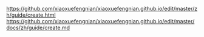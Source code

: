https://github.com/xiaoxuefengnian/xiaoxuefengnian.github.io/edit/master/zh/guide/create.html
https://github.com/xiaoxuefengnian/xiaoxuefengnian.github.io/edit/master/docs/zh/guide/create.md